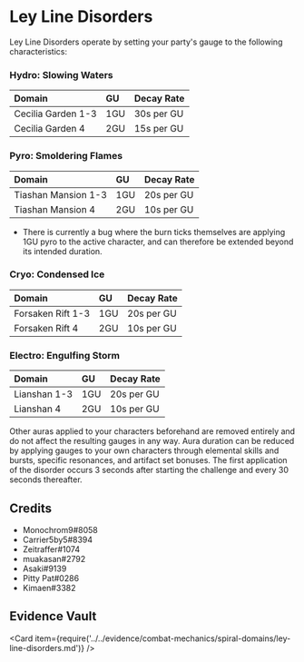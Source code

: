 # Ley Line Disorders

Ley Line Disorders operate by setting your party's gauge to the following characteristics:

### Hydro: Slowing Waters

| Domain | GU | Decay Rate |
| :--- | :--- | :--- |
| Cecilia Garden 1-3 | 1GU | 30s per GU |
| Cecilia Garden 4 | 2GU | 15s per GU |

### Pyro: Smoldering Flames

| Domain | GU | Decay Rate |
| :--- | :--- | :--- |
| Tiashan Mansion 1-3 | 1GU | 20s per GU |
| Tiashan Mansion 4 | 2GU | 10s per GU |

* There is currently a bug where the burn ticks themselves are applying 1GU pyro to the active character, and can therefore be extended beyond its intended duration.

### Cryo: Condensed Ice

| Domain | GU | Decay Rate |
| :--- | :--- | :--- |
| Forsaken Rift 1-3 | 1GU | 20s per GU |
| Forsaken Rift 4 | 2GU | 10s per GU |

### Electro: Engulfing Storm

| Domain | GU | Decay Rate |
| :--- | :--- | :--- |
| Lianshan 1-3 | 1GU | 20s per GU |
| Lianshan 4 | 2GU | 10s per GU |

Other auras applied to your characters beforehand are removed entirely and do not affect the resulting gauges in any way. Aura duration can be reduced by applying gauges to your own characters through elemental skills and bursts, specific resonances, and artifact set bonuses. The first application of the disorder occurs 3 seconds after starting the challenge and every 30 seconds thereafter.

## Credits

* Monochrom9\#8058
* Carrier5by5\#8394
* Zeitraffer\#1074
* muakasan\#2792
* Asaki\#9139
* Pitty Pat\#0286
* Kimaen\#3382

## Evidence Vault

<Card item={require('../../evidence/combat-mechanics/spiral-domains/ley-line-disorders.md')} />

